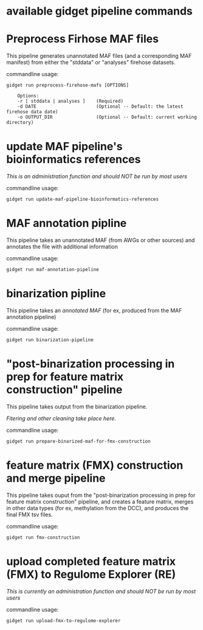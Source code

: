 available gidget pipeline commands
==================================

# Preprocess Firhose MAF files
This pipeline generates unannotated MAF files (and a corresponding MAF manifest) from either the "stddata" or "analyses" firehose datasets.

commandline usage:
```
gidget run preprocess-firehose-mafs [OPTIONS]

    Options:
    -r [ stddata | analyses ]    (Required)
    -d DATE                      (Optional -- Default: the latest firehose data date)
    -o OUTPUT_DIR                (Optional -- Default: current working directory)
```

# update MAF pipeline's bioinformatics references
_This is an administration function and should NOT be run by most users_

commandline usage:
```
gidget run update-maf-pipeline-bioinformatics-references
```

# MAF annotation pipline
This pipeline takes an unannotated MAF (from AWGs or other sources) and annotates the file with additional information

commandline usage:
```
gidget run maf-annotation-pipeline
```

# binarization pipline
This pipeline takes an _annotated MAF_ (for ex, produced from the MAF annotation pipeline)

commandline usage:
```
gidget run binarization-pipeline
```


# "post-binarization processing in prep for feature matrix construction" pipeline
This pipeline takes output from the binarization pipeline.

*Fitering and other cleaning take place here.*

commandline usage:
```
gidget run prepare-binarized-maf-for-fmx-construction
```


# feature matrix (FMX) construction and merge pipeline
This pipeline takes ouput from the "post-binarization processing in prep for feature matrix construction" pipeline, and creates a feature matrix, merges in other data types (for ex, methylation from the DCC), and produces the final FMX tsv files.

commandline usage:
```
gidget run fmx-construction
```

# upload completed feature matrix (FMX) to Regulome Explorer (RE)
_This is currently an administration function and should NOT be run by most users_

commandline usage:
```
gidget run upload-fmx-to-regulome-explorer
```
